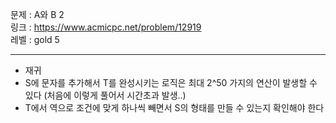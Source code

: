 문제 : A와 B 2
<br>
링크 : https://www.acmicpc.net/problem/12919
<br>
레벨 : gold 5

---

- 재귀
- S에 문자를 추가해서 T를 완성시키는 로직은 최대 2^50 가지의 연산이 발생할 수 있다 (처음에 이렇게 풀어서 시간초과 발생..)
- T에서 역으로 조건에 맞게 하나씩 빼면서 S의 형태를 만들 수 있는지 확인해야 한다